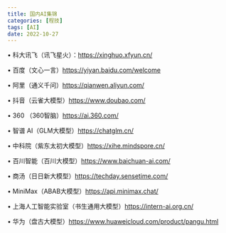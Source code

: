 ```yaml
---
title: 国内AI集锦
categories: [程技]
tags: [AI]
date: 2022-10-27
---
```

• 科大讯飞（讯飞星火）：https://xinghuo.xfyun.cn/

• 百度（文心一言）https://yiyan.baidu.com/welcome

• 阿里（通义千问）https://qianwen.aliyun.com/

• 抖音（云雀大模型）https://www.doubao.com/

• 360 （360智脑）https://ai.360.com/

• 智谱 AI（GLM大模型）https://chatglm.cn/

• 中科院（紫东太初大模型）https://xihe.mindspore.cn/

• 百川智能（百川大模型）https://www.baichuan-ai.com/

• 商汤（日日新大模型）https://techday.sensetime.com/

• MiniMax（ABAB大模型）https://api.minimax.chat/

• 上海人工智能实验室（书生通用大模型）https://intern-ai.org.cn/

• 华为（盘古大模型）https://www.huaweicloud.com/product/pangu.html


